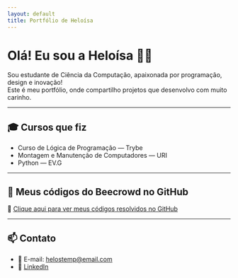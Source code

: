 ```yaml
---
layout: default
title: Portfólio de Heloísa
---
```


# Olá! Eu sou a Heloísa 👩‍💻

Sou estudante de Ciência da Computação, apaixonada por programação, design e inovação!  
Este é meu portfólio, onde compartilho projetos que desenvolvo com muito carinho.

---

## 🎓 Cursos que fiz

- Curso de Lógica de Programação — Trybe 
- Montagem e Manutenção de Computadores — URI  
- Python — EV.G

---

## 💾 Meus códigos do Beecrowd no GitHub

🔗 [Clique aqui para ver meus códigos resolvidos no GitHub](https://github.com/helo-lang/beecrowd-solutions)

---

## 📫 Contato

- 💌 E-mail: helostemp@email.com  
- 💼 [LinkedIn](www.linkedin.com/in/heloisa-stempkowski)
